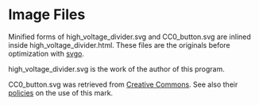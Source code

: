 # Image Files

Minified forms of high\_voltage\_divider.svg and CC0\_button.svg are
inlined inside high\_voltage\_divider.html. These files are the
originals before optimization with [svgo](https://github.com/svg/svgo).

high\_voltage\_divider.svg is the work of the author of this program.

CC0\_button.svg was retrieved from [Creative Commons](https://creativecommons.org/about/downloads/).
See also their [policies](https://creativecommons.org/policies) on the use
of this mark.